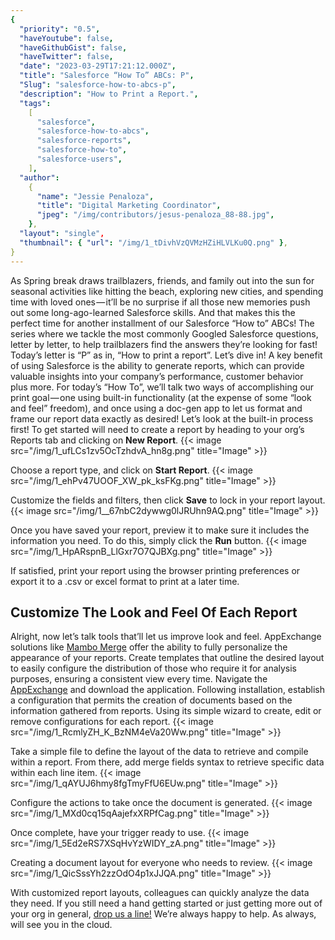 ```yaml
---
{
  "priority": "0.5",
  "haveYoutube": false,
  "haveGithubGist": false,
  "haveTwitter": false,
  "date": "2023-03-29T17:21:12.000Z",
  "title": "Salesforce “How To” ABCs: P",
  "Slug": "salesforce-how-to-abcs-p",
  "description": "How to Print a Report.",
  "tags":
    [
      "salesforce",
      "salesforce-how-to-abcs",
      "salesforce-reports",
      "salesforce-how-to",
      "salesforce-users",
    ],
  "author":
    {
      "name": "Jessie Penaloza",
      "title": "Digital Marketing Coordinator",
      "jpeg": "/img/contributors/jesus-penaloza_88-88.jpg",
    },
  "layout": "single",
  "thumbnail": { "url": "/img/1_tDivhVzQVMzHZiHLVLKu0Q.png" },
}
---
```


As Spring break draws trailblazers, friends, and family out into the sun for seasonal activities like hitting the beach, exploring new cities, and spending time with loved ones — it’ll be no surprise if all those new memories push out some long-ago-learned Salesforce skills. And that makes this the perfect time for another installment of our Salesforce “How to” ABCs! The series where we tackle the most commonly Googled Salesforce questions, letter by letter, to help trailblazers find the answers they’re looking for fast!
Today’s letter is “P” as in, “How to print a report”. Let’s dive in!
A key benefit of using Salesforce is the ability to generate reports, which can provide valuable insights into your company’s performance, customer behavior plus more.
For today’s “How To”, we’ll talk two ways of accomplishing our print goal — one using built-in functionality (at the expense of some “look and feel” freedom), and once using a doc-gen app to let us format and frame our report data exactly as desired!
Let’s look at the built-in process first! To get started will need to create a report by heading to your org’s Reports tab and clicking on <strong>New Report</strong>.
{{< image src="/img/1_ufLCs1zv5OcTzhdvA_hn8g.png" title="Image" >}}

Choose a report type, and click on <strong>Start Report</strong>.
{{< image src="/img/1_ehPv47UOOF_XW_pk_ksFKg.png" title="Image" >}}

Customize the fields and filters, then click <strong>Save</strong> to lock in your report layout.
{{< image src="/img/1__67nbC2dywwg0lJRUhn9AQ.png" title="Image" >}}

Once you have saved your report, preview it to make sure it includes the information you need. To do this, simply click the <strong>Run</strong> button.
{{< image src="/img/1_HpARspnB_LlGxr7O7QJBXg.png" title="Image" >}}

If satisfied, print your report using the browser printing preferences or export it to a .csv or excel format to print at a later time.

## Customize The Look and Feel Of Each Report

Alright, now let’s talk tools that’ll let us improve look and feel. AppExchange solutions like [Mambo Merge](https://www.mambomerge.com/) offer the ability to fully personalize the appearance of your reports. Create templates that outline the desired layout to easily configure the distribution of those who require it for analysis purposes, ensuring a consistent view every time.
Navigate the [AppExchange](https://appexchange.salesforce.com/listingDetail?listingId=a0N3u00000MBinOEAT&tab=e) and download the application. Following installation, establish a configuration that permits the creation of documents based on the information gathered from reports.
Using its simple wizard to create, edit or remove configurations for each report.
{{< image src="/img/1_RcmlyZH_K_BzNM4eVa20Ww.png" title="Image" >}}

Take a simple file to define the layout of the data to retrieve and compile within a report. From there, add merge fields syntax to retrieve specific data within each line item.
{{< image src="/img/1_qAYUJ6hmy8fgTmyFfU6EUw.png" title="Image" >}}

Configure the actions to take once the document is generated.
{{< image src="/img/1_MXd0cq15qAajefxXRPfCag.png" title="Image" >}}

Once complete, have your trigger ready to use.
{{< image src="/img/1_5Ed2eRS7XSqHvYzWIDY_zA.png" title="Image" >}}

Creating a document layout for everyone who needs to review.
{{< image src="/img/1_QicSssYh2zzOdO4p1xJJQA.png" title="Image" >}}

With customized report layouts, colleagues can quickly analyze the data they need. If you still need a hand getting started or just getting more out of your org in general, [drop us a line!](https://appexchange.salesforce.com/appxConsultingListingDetail?listingId=a0N30000001gF9jEAE) We’re always happy to help.
As always, will see you in the cloud.
